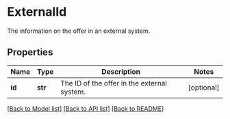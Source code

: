 # ExternalId

The information on the offer in an external system.
## Properties
Name | Type | Description | Notes
------------ | ------------- | ------------- | -------------
**id** | **str** | The ID of the offer in the external system. | [optional] 

[[Back to Model list]](../README.md#documentation-for-models) [[Back to API list]](../README.md#documentation-for-api-endpoints) [[Back to README]](../README.md)



